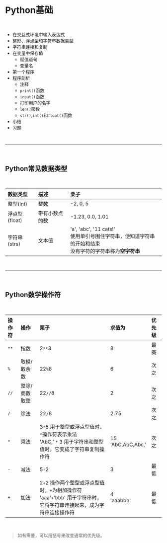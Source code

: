 # Python基础

<br>

- 在交互式环境中输入表达式
- 整形、浮点型和字符串数据类型
- 字符串连接和复制
- 在变量中保存值
	+ 赋值语句
	+ 变量名
- 第一个程序
- 程序剖析
	+ 注释
	+ `print()`函数
	+ `input()`函数
	+ 打印用户的名字
	+ `len()`函数
	+ `str()`,`int()`和`float()`函数
- 小结
- 习题


<br>

---

<br/>


## Python常见数据类型


<br>

|数据类型|描述|栗子
|:-|:-|:-
|整型(int)|整数|-2, 0, 5
|浮点型(float)|带有小数点的数|-1.23, 0.0, 1.01
|字符串(strs)|文本值|'a', 'abc', '11 cats!' <br> 使用单引号围住字符串，便知道字符串的开始和结束 <br/> 没有字符的字符串称为**空字符串**


<br>

---

<br/>


## Python数学操作符


<br>

|操作符 | 操作 | 栗子 | 求值为 | 优先级
| :- | :- | :- | :- | :-
|`**` | 指数 | 2`**`3 | 8 | 最高
|`%` | 取模/取余数 | 22`%`8 | 6 | 次之
|`//` | 整除/商数取整 | 22`//`8 | 2 | 次之
|`/` | 除法 | 22`/`8 | 2.75 | 次之
|`*` | 乘法 | 3`*`5 用于整型或浮点型值时，`*`操作符表示乘法 <br> 'AbC,' `*` 3 用于字符串和整型值时，它变成了字符串复制操作符  | 15 <br> 'AbC,AbC,Abc,'| 次之
|`-` | 减法 | 5`-`2 | 3 | 最低
|`+` | 加法 | 2`+`2 操作两个整型或浮点型值时，`+`为相加操作符 <br> 'aaa'`+`'bbb' 用于字符串时，它将字符串连接起来，成为字符串连接操作符  | 4 <br> 'aaabbb' | 最低

<br>

> 如有需要，可以用括号来改变通常的优先级。
